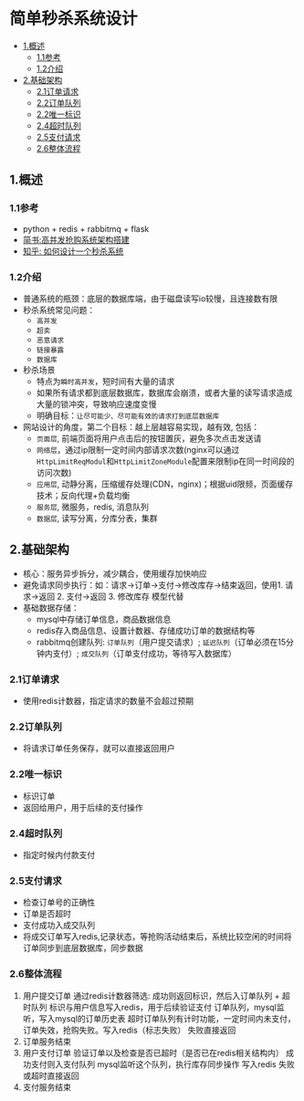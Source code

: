 # 简单秒杀系统设计

<!-- vim-markdown-toc Marked -->

* [1.概述](#1.概述)
    - [1.1参考](#1.1参考)
    - [1.2介绍](#1.2介绍)
* [2.基础架构](#2.基础架构)
    - [2.1订单请求](#2.1订单请求)
    - [2.2订单队列](#2.2订单队列)
    - [2.2唯一标识](#2.2唯一标识)
    - [2.4超时队列](#2.4超时队列)
    - [2.5支付请求](#2.5支付请求)
    - [2.6整体流程](#2.6整体流程)

<!-- vim-markdown-toc -->

## 1.概述

### 1.1参考

- python + redis + rabbitmq + flask
- [简书:高并发抢购系统架构搭建](https://www.jianshu.com/p/ef6d25397f04)
- [知乎: 如何设计一个秒杀系统](https://www.zhihu.com/question/54895548)

### 1.2介绍

- 普通系统的瓶颈：底层的数据库端，由于磁盘读写io较慢，且连接数有限
- 秒杀系统常见问题：
    - `高并发`
    - `超卖`
    - `恶意请求`
    - `链接暴露`
    - `数据库`
- 秒杀场景
    - 特点为`瞬时高并发`，短时间有大量的请求
    - 如果所有请求都到底层数据库，数据库会崩溃，或者大量的读写请求造成大量的锁冲突，导致响应速度变慢
    - 明确目标：`让尽可能少、尽可能有效的请求打到底层数据库`
- 网站设计的角度，第二个目标：越上层越容易实现，越有效, 包括：
    - `页面层`, 前端页面将用户点击后的按钮置灰，避免多次点击发送请
    - `网络层`，通过ip限制一定时间内部请求次数(nginx可以通过`HttpLimitReqModul`和`HttpLimitZoneModule`配置来限制ip在同一时间段的访问次数)
    - `应用层`, 动静分离，压缩缓存处理(CDN，nginx)；根据uid限频，页面缓存技术；反向代理+负载均衡
    - `服务层`, 微服务，redis, 消息队列
    - `数据层`, 读写分离，分库分表，集群

## 2.基础架构

- 核心：服务异步拆分，减少耦合，使用缓存加快响应
- 避免请求同步执行：如：请求→订单→支付→修改库存→结束返回，使用1. 请求→返回 2. 支付→返回 3. 修改库存 模型代替
- 基础数据存储：
    - mysql中存储订单信息，商品数据信息
    - redis存入商品信息、设置计数器、存储成功订单的数据结构等
    - rabbitmq创建队列: `订单队列`（用户提交请求）; `延迟队列`（订单必须在15分钟内支付）; `成交队列`（订单支付成功，等待写入数据库）

### 2.1订单请求

- 使用redis计数器，指定请求的数量不会超过预期

### 2.2订单队列

- 将请求订单任务保存，就可以直接返回用户

### 2.2唯一标识

- 标识订单
- 返回给用户，用于后续的支付操作

### 2.4超时队列

- 指定时候内付款支付

### 2.5支付请求

- 检查订单号的正确性
- 订单是否超时
- 支付成功入成交队列
- 将成交订单写入redis,记录状态，等抢购活动结束后，系统比较空闲的时间将订单同步到底层数据库，同步数据

### 2.6整体流程

1. 用户提交订单
    通过redis计数器筛选: 成功则返回标识，然后入订单队列 + 超时队列
    标识与用户信息写入redis，用于后续验证支付
    订单队列，mysql监听，写入mysql的订单历史表
    超时订单队列有计时功能，一定时间内未支付，订单失效，抢购失败。写入redis（标志失败）
    失败直接返回
2. 订单服务结束
3. 用户支付订单
    验证订单以及检查是否已超时（是否已在redis相关结构内）
    成功支付则入支付队列
    mysql监听这个队列，执行库存同步操作
    写入redis
    失败或超时直接返回
4. 支付服务结束

